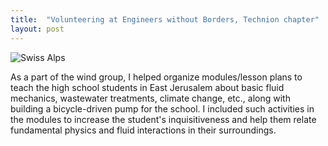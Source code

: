 ```yaml
---
title:  "Volunteering at Engineers without Borders, Technion chapter"
layout: post
---
```

![Swiss Alps](https://www.facebook.com/TechnionEWB/photos/a.810516972360978/2803526519726670/)

As a part of the wind group, I helped organize modules/lesson plans to teach the high school students in East Jerusalem about basic fluid mechanics, wastewater treatments, climate change, etc., along with building a bicycle-driven pump for the school. I included such activities in the modules to increase the student's inquisitiveness and help them relate fundamental physics and fluid interactions in their surroundings.
